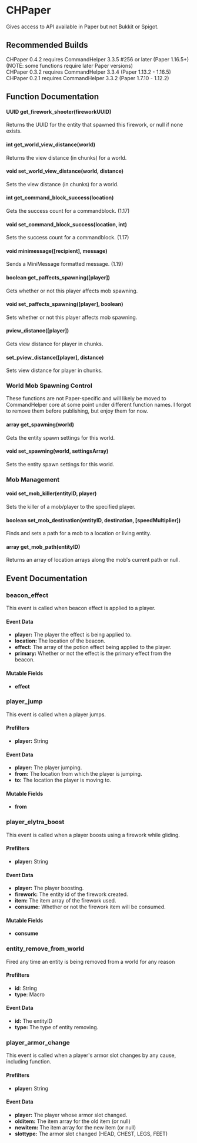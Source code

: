 # CHPaper

Gives access to API available in Paper but not Bukkit or Spigot.

## Recommended Builds

CHPaper 0.4.2 requires CommandHelper 3.3.5 #256 or later (Paper 1.16.5+) (NOTE: some functions require later Paper versions)  
CHPaper 0.3.2 requires CommandHelper 3.3.4 (Paper 1.13.2 - 1.16.5)  
CHPaper 0.2.1 requires CommandHelper 3.3.2 (Paper 1.7.10 - 1.12.2)  

## Function Documentation

#### UUID get_firework_shooter(fireworkUUID)
Returns the UUID for the entity that spawned this firework, or null if none exists.

#### int get_world_view_distance(world)
Returns the view distance (in chunks) for a world.

#### void set_world_view_distance(world, distance)
Sets the view distance (in chunks) for a world.

#### int get_command_block_success(location)
Gets the success count for a commandblock. (1.17)

#### void set_command_block_success(location, int)
Sets the success count for a commandblock. (1.17)

#### void minimessage([recipient], message)
Sends a MiniMessage formatted message. (1.19)

#### boolean get_paffects_spawning([player])
Gets whether or not this player affects mob spawning.

#### void set_paffects_spawning([player], boolean)
Sets whether or not this player affects mob spawning.

#### pview_distance([player])
Gets view distance for player in chunks.

#### set_pview_distance([player], distance)
Sets view distance for player in chunks.

### World Mob Spawning Control
These functions are not Paper-specific and will likely be moved to CommandHelper core at some point under different function names. I forgot to remove them before publishing, but enjoy them for now.

#### array get_spawning(world)
Gets the entity spawn settings for this world.

#### void set_spawning(world, settingsArray)
Sets the entity spawn settings for this world.

### Mob Management

#### void set_mob_killer(entityID, player)
Sets the killer of a mob/player to the specified player.

#### boolean set_mob_destination(entityID, destination, [speedMultiplier])
Finds and sets a path for a mob to a location or living entity.

#### array get_mob_path(entityID)
Returns an array of location arrays along the mob's current path or null.

## Event Documentation

### beacon_effect

This event is called when beacon effect is applied to a player.

#### Event Data

* **player:** The player the effect is being applied to.
* **location:** The location of the beacon.
* **effect:** The array of the potion effect being applied to the player.
* **primary:** Whether or not the effect is the primary effect from the beacon.

#### Mutable Fields

* **effect**

### player_jump

This event is called when a player jumps.

#### Prefilters

* **player:** String

#### Event Data

* **player:** The player jumping.
* **from:** The location from which the player is jumping.
* **to:** The location the player is moving to.

#### Mutable Fields

* **from**

### player_elytra_boost

This event is called when a player boosts using a firework while gliding.

#### Prefilters

* **player:** String

#### Event Data

* **player:** The player boosting.
* **firework:** The entity id of the firework created.
* **item:** The item array of the firework used.
* **consume:** Whether or not the firework item will be consumed.

#### Mutable Fields

* **consume**

### entity_remove_from_world

Fired any time an entity is being removed from a world for any reason

#### Prefilters

* **id**: String
* **type**: Macro

#### Event Data

* **id:** The entityID
* **type:** The type of entity removing.

### player_armor_change

This event is called when a player's armor slot changes by any cause, including function.

#### Prefilters

* **player:** String

#### Event Data

* **player:** The player whose armor slot changed.
* **olditem:** The item array for the old item (or null)
* **newitem:** The item array for the new item (or null)
* **slottype:** The armor slot changed (HEAD, CHEST, LEGS, FEET)
